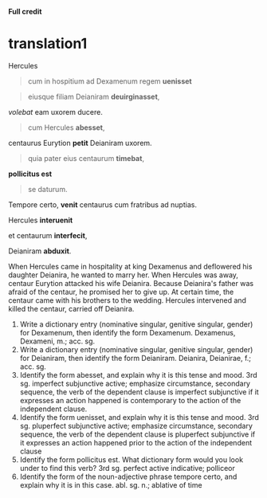 **Full credit**

# translation1 

Hercules

> cum in hospitium ad Dexamenum regem **uenisset** 

> eiusque filiam Deianiram **deuirginasset**, 

*volebat* eam uxorem ducere. 


> cum Hercules **abesset**,

centaurus Eurytion **petit** Deianiram uxorem. 


> quia pater eius centaurum **timebat**, 

**pollicitus est** 

> se daturum.


Tempore certo, **venit** centaurus cum fratribus ad nuptias. 


Hercules **interuenit** 

et centaurum **interfecit**, 

Deianiram **abduxit**.



When Hercules came in hospitality at king Dexamenus and deflowered his daughter Deianira, he wanted to marry her. 
When Hercules was away, centaur Eurytion attacked his wife Deianira. 
Because Deianira's father was afraid of the centaur, he promised her to give up. 
At certain time, the centaur came with his brothers to the wedding. 
Hercules intervened and killed the centaur, carried off Deianira.

1. Write a dictionary entry (nominative singular, genitive singular, gender) for Dexamenum, then identify the form Dexamenum.
Dexamenus, Dexameni, m.; acc. sg.
2. Write a dictionary entry (nominative singular, genitive singular, gender) for Deianiram, then identify the form Deianiram.
Deianira, Deianirae, f.; acc. sg.
3. Identify the form abesset, and explain why it is this tense and mood.
3rd sg. imperfect subjunctive active; emphasize circumstance, secondary sequence, the verb of the dependent clause is imperfect subjunctive if it expresses an action happened is contemporary to the action of the independent clause.
4. Identify the form uenisset, and explain why it is this tense and mood.
3rd sg. pluperfect subjunctive active; emphasize circumstance, secondary sequence, the verb of the dependent clause is pluperfect subjunctive if it expresses an action happened prior to the action of the independent clause 
5. Identify the form pollicitus est. What dictionary form would you look under to find this verb?
3rd sg. perfect active indicative; polliceor
6. Identify the form of the noun-adjective phrase tempore certo, and explain why it is in this case.
abl. sg. n.; ablative of time
